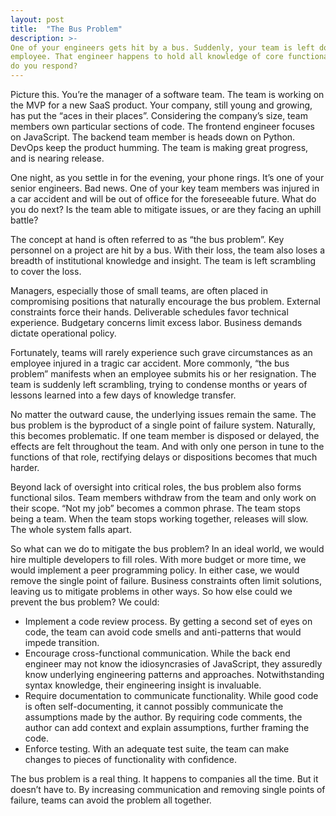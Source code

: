 ```yaml
---
layout: post
title:  "The Bus Problem"
description: >-
One of your engineers gets hit by a bus. Suddenly, your team is left down one
employee. That engineer happens to hold all knowledge of core functionality. How
do you respond?
---
```


Picture this. You’re the manager of a software team. The team is working on the
MVP for a new SaaS product. Your company, still young and growing, has put the
“aces in their places”. Considering the company’s size, team members own particular
sections of code. The frontend engineer focuses on JavaScript. The backend team
member is heads down on Python. DevOps keep the product humming. The team is
making great progress, and is nearing release.

One night, as you settle in for the evening, your phone rings. It’s one of your
senior engineers. Bad news. One of your key team members was injured in a car
accident and will be out of office for the foreseeable future. What do you do
next? Is the team able to mitigate issues, or are they facing an uphill battle?

The concept at hand is often referred to as “the bus problem”. Key personnel on
a project are hit by a bus. With their loss, the team also loses a breadth of
institutional knowledge and insight. The team is left scrambling to cover the loss.

Managers, especially those of small teams, are often placed in compromising
positions that naturally encourage the bus problem. External constraints force
their hands. Deliverable schedules favor technical experience. Budgetary concerns
limit excess labor. Business demands dictate operational policy.

Fortunately, teams will rarely experience such grave circumstances as an employee
injured in a tragic car accident. More commonly, “the bus problem” manifests
when an employee submits his or her resignation. The team is suddenly left
scrambling, trying to condense months or years of lessons learned into a few
days of knowledge transfer.

No matter the outward cause, the underlying issues remain the same. The bus
problem is the byproduct of a single point of failure system. Naturally, this
becomes problematic. If one team member is disposed or delayed, the effects are
felt throughout the team. And with only one person in tune to the functions of
that role, rectifying delays or dispositions becomes that much harder.

Beyond lack of oversight into critical roles, the bus problem also forms
functional silos. Team members withdraw from the team and only work on their
scope. “Not my job” becomes a common phrase. The team stops being a team. When
the team stops working together, releases will slow. The whole system falls apart.

So what can we do to mitigate the bus problem? In an ideal world, we would hire
multiple developers to fill roles. With more budget or more time, we would
implement a peer programming policy. In either case, we would remove the single
point of failure. Business constraints often limit solutions, leaving us to
mitigate problems in other ways. So how else could we prevent the bus problem?
We could:
- Implement a code review process. By getting a second set of eyes on code, the
team can avoid code smells and anti-patterns that would impede transition.
- Encourage cross-functional communication. While the back end engineer may not
know the idiosyncrasies of JavaScript, they assuredly know underlying
engineering patterns and approaches. Notwithstanding syntax knowledge, their
engineering insight is invaluable.
- Require documentation to communicate functionality. While good code is often
self-documenting, it cannot possibly communicate the assumptions made by the
author. By requiring code comments, the author can add context and explain
assumptions, further framing the code.
- Enforce testing. With an adequate test suite, the team can make changes to
pieces of functionality with confidence.

The bus problem is a real thing. It happens to companies all the time. But it
doesn’t have to. By increasing communication and removing single points of failure,
teams can avoid the problem all together. 
